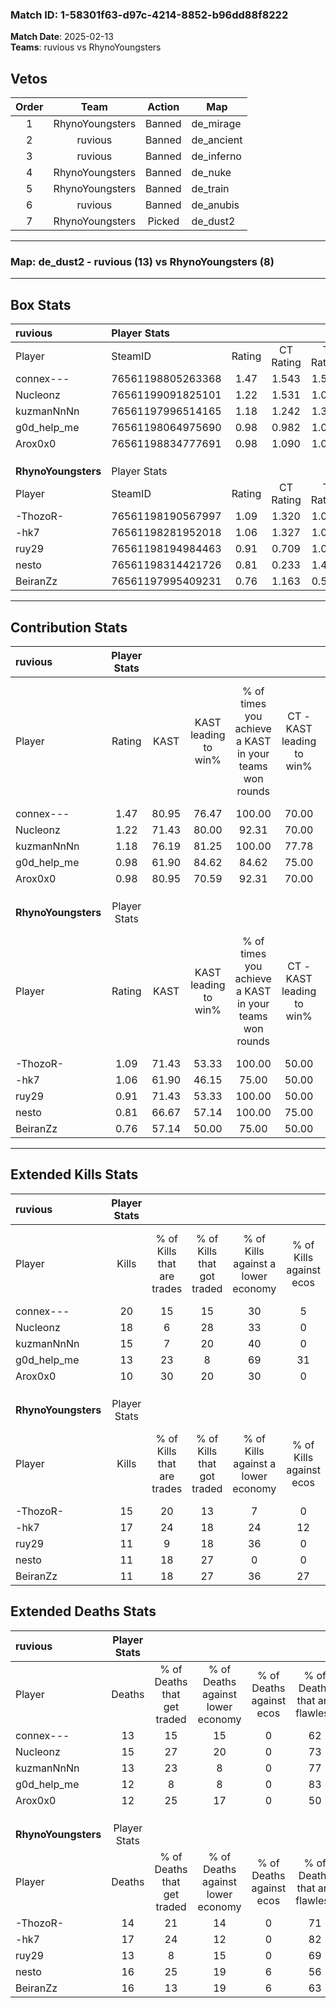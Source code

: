 ### Match ID: 1-58301f63-d97c-4214-8852-b96dd88f8222  
**Match Date**: 2025-02-13  
**Teams**: ruvious vs RhynoYoungsters  

## Vetos  

| Order | Team | Action | Map |
| :---: | :--: | :----: | --- |
| 1 | RhynoYoungsters | Banned | de_mirage |
| 2 | ruvious | Banned | de_ancient |
| 3 | ruvious | Banned | de_inferno |
| 4 | RhynoYoungsters | Banned | de_nuke |
| 5 | RhynoYoungsters | Banned | de_train |
| 6 | ruvious | Banned | de_anubis |
| 7 | RhynoYoungsters | Picked | de_dust2 |

---  

### **Map**: de_dust2 - ruvious (13) vs RhynoYoungsters (8)  
---  

## Box Stats  

| **ruvious**         | Player Stats      |        |           |          |       |      |       |         |        |      |     |
| :- | :- | :-: | :-: | :-: | :-: | :-: | :-: | :-: | :-: | :-: | :-: |
| Player              | SteamID           | Rating | CT Rating | T Rating | KAST  | ADR  | Kills | Assists | Deaths | K/D  | HS% |
| connex---           | 76561198805263368 |  1.47  |   1.543   |  1.501   | 80.95 | 94.7 |  20   |    5    |   13   | 1.54 | 20  |
| Nucleonz            | 76561199091825101 |  1.22  |   1.531   |  1.054   | 71.43 | 82.1 |  18   |    4    |   15   | 1.20 | 50  |
| kuzmanNnNn          | 76561197996514165 |  1.18  |   1.242   |  1.309   | 76.19 | 81.0 |  15   |    4    |   13   | 1.15 | 80  |
| g0d_help_me         | 76561198064975690 |  0.98  |   0.982   |  1.033   | 61.90 | 67.4 |  13   |    4    |   12   | 1.08 | 38  |
| Arox0x0             | 76561198834777691 |  0.98  |   1.090   |  1.019   | 80.95 | 62.6 |  10   |    5    |   12   | 0.83 | 60  |
|                     |                   |        |           |          |       |      |       |         |        |      |     |
|                     |                   |        |           |          |       |      |       |         |        |      |     |
|                     |                   |        |           |          |       |      |       |         |        |      |     |
| **RhynoYoungsters** | Player Stats      |        |           |          |       |      |       |         |        |      |     |
| Player              | SteamID           | Rating | CT Rating | T Rating | KAST  | ADR  | Kills | Assists | Deaths | K/D  | HS% |
| -ThozoR-            | 76561198190567997 |  1.09  |   1.320   |  1.053   | 71.43 | 70.7 |  15   |    4    |   14   | 1.07 | 66  |
| -hk7                | 76561198281952018 |  1.06  |   1.327   |  1.041   | 61.90 | 84.6 |  17   |    2    |   17   | 1.00 | 52  |
| ruy29               | 76561198194984463 |  0.91  |   0.709   |  1.098   | 71.43 | 53.6 |  11   |    6    |   13   | 0.85 | 36  |
| nesto               | 76561198314421726 |  0.81  |   0.233   |  1.426   | 66.67 | 59.3 |  11   |    6    |   16   | 0.69 | 72  |
| BeiranZz            | 76561197995409231 |  0.76  |   1.163   |  0.546   | 57.14 | 65.8 |  11   |    5    |   16   | 0.69 | 63  |
---  

## Contribution Stats  

| **ruvious**         | Player Stats |       |                      |                                                        |                           |                                                             |                          |                                                            |
| :- | :-: | :-: | :-: | :-: | :-: | :-: | :-: | :-: |
| Player              |    Rating    | KAST  | KAST leading to win% | % of times you achieve a KAST in your teams won rounds | CT - KAST leading to win% | CT - % of times you achieve a KAST in your teams won rounds | T - KAST leading to win% | T - % of times you achieve a KAST in your teams won rounds |
| connex---           |     1.47     | 80.95 |        76.47         |                         100.00                         |           70.00           |                           100.00                            |          85.71           |                           100.00                           |
| Nucleonz            |     1.22     | 71.43 |        80.00         |                         92.31                          |           70.00           |                           100.00                            |          100.00          |                           83.33                            |
| kuzmanNnNn          |     1.18     | 76.19 |        81.25         |                         100.00                         |           77.78           |                           100.00                            |          85.71           |                           100.00                           |
| g0d_help_me         |     0.98     | 61.90 |        84.62         |                         84.62                          |           75.00           |                            85.71                            |          100.00          |                           83.33                            |
| Arox0x0             |     0.98     | 80.95 |        70.59         |                         92.31                          |           70.00           |                           100.00                            |          71.43           |                           83.33                            |
|                     |              |       |                      |                                                        |                           |                                                             |                          |                                                            |
|                     |              |       |                      |                                                        |                           |                                                             |                          |                                                            |
|                     |              |       |                      |                                                        |                           |                                                             |                          |                                                            |
| **RhynoYoungsters** | Player Stats |       |                      |                                                        |                           |                                                             |                          |                                                            |
| Player              |    Rating    | KAST  | KAST leading to win% | % of times you achieve a KAST in your teams won rounds | CT - KAST leading to win% | CT - % of times you achieve a KAST in your teams won rounds | T - KAST leading to win% | T - % of times you achieve a KAST in your teams won rounds |
| -ThozoR-            |     1.09     | 71.43 |        53.33         |                         100.00                         |           50.00           |                           100.00                            |          55.56           |                           100.00                           |
| -hk7                |     1.06     | 61.90 |        46.15         |                         75.00                          |           50.00           |                           100.00                            |          42.86           |                           60.00                            |
| ruy29               |     0.91     | 71.43 |        53.33         |                         100.00                         |           50.00           |                           100.00                            |          55.56           |                           100.00                           |
| nesto               |     0.81     | 66.67 |        57.14         |                         100.00                         |           75.00           |                           100.00                            |          50.00           |                           100.00                           |
| BeiranZz            |     0.76     | 57.14 |        50.00         |                         75.00                          |           50.00           |                           100.00                            |          50.00           |                           60.00                            |
---  

## Extended Kills Stats  

| **ruvious**         | Player Stats |                            |                            |                                    |                         |                              |                                 |                                       |                    |           |
| :- | :-: | :-: | :-: | :-: | :-: | :-: | :-: | :-: | :-: | :-: |
| Player              |    Kills     | % of Kills that are trades | % of Kills that got traded | % of Kills against a lower economy | % of Kills against ecos | % of Kills that are flawless | % of Kills that are close duels | % of Kills that are assisted by flash | Pistol Round Kills | AWP Kills |
| connex---           |      20      |             15             |             15             |                 30                 |            5            |              80              |                0                |                   0                   |         14         |     1     |
| Nucleonz            |      18      |             6              |             28             |                 33                 |            0            |              56              |                6                |                  11                   |         2          |     0     |
| kuzmanNnNn          |      15      |             7              |             20             |                 40                 |            0            |              73              |                7                |                  20                   |         0          |     0     |
| g0d_help_me         |      13      |             23             |             8              |                 69                 |           31            |              69              |                8                |                   0                   |         0          |     0     |
| Arox0x0             |      10      |             30             |             20             |                 30                 |            0            |              60              |                0                |                   0                   |         1          |     2     |
|                     |              |                            |                            |                                    |                         |                              |                                 |                                       |                    |           |
|                     |              |                            |                            |                                    |                         |                              |                                 |                                       |                    |           |
|                     |              |                            |                            |                                    |                         |                              |                                 |                                       |                    |           |
| **RhynoYoungsters** | Player Stats |                            |                            |                                    |                         |                              |                                 |                                       |                    |           |
| Player              |    Kills     | % of Kills that are trades | % of Kills that got traded | % of Kills against a lower economy | % of Kills against ecos | % of Kills that are flawless | % of Kills that are close duels | % of Kills that are assisted by flash | Pistol Round Kills | AWP Kills |
| -ThozoR-            |      15      |             20             |             13             |                 7                  |            0            |              73              |                7                |                   0                   |         3          |     4     |
| -hk7                |      17      |             24             |             18             |                 24                 |           12            |              65              |                0                |                   0                   |         8          |     1     |
| ruy29               |      11      |             9              |             18             |                 36                 |            0            |              64              |               18                |                   0                   |         0          |     0     |
| nesto               |      11      |             18             |             27             |                 0                  |            0            |              64              |               18                |                  27                   |         0          |     1     |
| BeiranZz            |      11      |             18             |             27             |                 36                 |           27            |              82              |                0                |                   9                   |         0          |     4     |
## Extended Deaths Stats  

| **ruvious**         | Player Stats |                             |                                   |                          |                               |                            |                           |               |
| :- | :-: | :-: | :-: | :-: | :-: | :-: | :-: | :-: |
| Player              |    Deaths    | % of Deaths that get traded | % of Deaths against lower economy | % of Deaths against ecos | % of Deaths that are flawless | % of Deaths that are close | % of Deaths while blinded | Deaths to AWP |
| connex---           |      13      |             15              |                15                 |            0             |              62               |             15             |             8             |       4       |
| Nucleonz            |      15      |             27              |                20                 |            0             |              73               |             0              |            13             |       1       |
| kuzmanNnNn          |      13      |             23              |                 8                 |            0             |              77               |             0              |             8             |       1       |
| g0d_help_me         |      12      |              8              |                 8                 |            0             |              83               |             8              |             0             |       2       |
| Arox0x0             |      12      |             25              |                17                 |            0             |              50               |             17             |             0             |       3       |
|                     |              |                             |                                   |                          |                               |                            |                           |               |
|                     |              |                             |                                   |                          |                               |                            |                           |               |
|                     |              |                             |                                   |                          |                               |                            |                           |               |
| **RhynoYoungsters** | Player Stats |                             |                                   |                          |                               |                            |                           |               |
| Player              |    Deaths    | % of Deaths that get traded | % of Deaths against lower economy | % of Deaths against ecos | % of Deaths that are flawless | % of Deaths that are close | % of Deaths while blinded | Deaths to AWP |
| -ThozoR-            |      14      |             21              |                14                 |            0             |              71               |             7              |             7             |       4       |
| -hk7                |      17      |             24              |                12                 |            0             |              82               |             0              |             0             |       4       |
| ruy29               |      13      |              8              |                15                 |            0             |              69               |             0              |             0             |       4       |
| nesto               |      16      |             25              |                19                 |            6             |              56               |             13             |            19             |       1       |
| BeiranZz            |      16      |             13              |                19                 |            6             |              63               |             0              |             6             |       4       |
